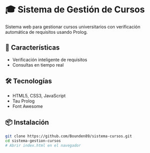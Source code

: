 # 🎓 Sistema de Gestión de Cursos

Sistema web para gestionar cursos universitarios con verificación automática de requisitos usando Prolog.

## 🚀 Características

-  Verificación inteligente de requisitos
-  Consultas en tiempo real

## 🛠️ Tecnologías

- HTML5, CSS3, JavaScript
- Tau Prolog
- Font Awesome

## 📦 Instalación

```bash
git clone https://github.com/Bounden89/sistema-cursos.git
cd sistema-gestion-cursos
# Abrir index.html en el navegador